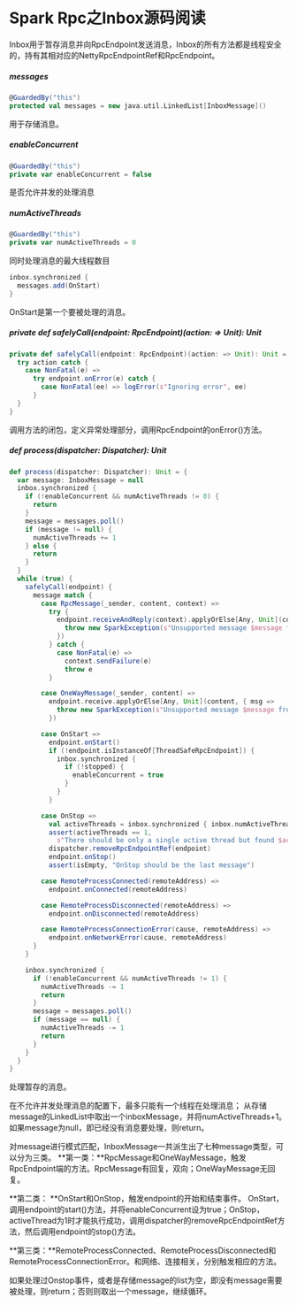 # Spark Rpc之Inbox源码阅读

Inbox用于暂存消息并向RpcEndpoint发送消息，Inbox的所有方法都是线程安全的，持有其相对应的NettyRpcEndpointRef和RpcEndpoint。

##### messages

```scala
@GuardedBy("this")
protected val messages = new java.util.LinkedList[InboxMessage]()
```

用于存储消息。

##### enableConcurrent

```scala
@GuardedBy("this")
private var enableConcurrent = false
```

是否允许并发的处理消息

##### numActiveThreads

```scala
@GuardedBy("this")
private var numActiveThreads = 0
```

同时处理消息的最大线程数目

```scala
inbox.synchronized {
  messages.add(OnStart)
}
```

OnStart是第一个要被处理的消息。

##### private def safelyCall(endpoint: RpcEndpoint)(action: => Unit): Unit

```scala
private def safelyCall(endpoint: RpcEndpoint)(action: => Unit): Unit = {
  try action catch {
    case NonFatal(e) =>
      try endpoint.onError(e) catch {
        case NonFatal(ee) => logError(s"Ignoring error", ee)
      }
  }
}
```

调用方法的闭包，定义异常处理部分，调用RpcEndpoint的onError()方法。

##### def process(dispatcher: Dispatcher): Unit

```scala
def process(dispatcher: Dispatcher): Unit = {
  var message: InboxMessage = null
  inbox.synchronized {
    if (!enableConcurrent && numActiveThreads != 0) {
      return
    }
    message = messages.poll()
    if (message != null) {
      numActiveThreads += 1
    } else {
      return
    }
  }
  while (true) {
    safelyCall(endpoint) {
      message match {
        case RpcMessage(_sender, content, context) =>
          try {
            endpoint.receiveAndReply(context).applyOrElse[Any, Unit](content, { msg =>
              throw new SparkException(s"Unsupported message $message from ${_sender}")
            })
          } catch {
            case NonFatal(e) =>
              context.sendFailure(e)
              throw e
          }

        case OneWayMessage(_sender, content) =>
          endpoint.receive.applyOrElse[Any, Unit](content, { msg =>
            throw new SparkException(s"Unsupported message $message from ${_sender}")
          })

        case OnStart =>
          endpoint.onStart()
          if (!endpoint.isInstanceOf[ThreadSafeRpcEndpoint]) {
            inbox.synchronized {
              if (!stopped) {
                enableConcurrent = true
              }
            }
          }

        case OnStop =>
          val activeThreads = inbox.synchronized { inbox.numActiveThreads }
          assert(activeThreads == 1,
            s"There should be only a single active thread but found $activeThreads threads.")
          dispatcher.removeRpcEndpointRef(endpoint)
          endpoint.onStop()
          assert(isEmpty, "OnStop should be the last message")

        case RemoteProcessConnected(remoteAddress) =>
          endpoint.onConnected(remoteAddress)

        case RemoteProcessDisconnected(remoteAddress) =>
          endpoint.onDisconnected(remoteAddress)

        case RemoteProcessConnectionError(cause, remoteAddress) =>
          endpoint.onNetworkError(cause, remoteAddress)
      }
    }

    inbox.synchronized {
      if (!enableConcurrent && numActiveThreads != 1) {
        numActiveThreads -= 1
        return
      }
      message = messages.poll()
      if (message == null) {
        numActiveThreads -= 1
        return
      }
    }
  }
}
```

处理暂存的消息。

在不允许并发处理消息的配置下，最多只能有一个线程在处理消息；
从存储message的LinkedList中取出一个inboxMessage，并将numActiveThreads+1。
如果message为null，即已经没有消息要处理，则return。

对message进行模式匹配，InboxMessage一共派生出了七种message类型，可以分为三类。
**第一类：**RpcMessage和OneWayMessage，触发RpcEndpoint端的方法。RpcMessage有回复，双向；OneWayMessage无回复。

**第二类： **OnStart和OnStop，触发endpoint的开始和结束事件。
OnStart，调用endpoint的start()方法，并将enableConcurrent设为true；OnStop，activeThread为1时才能执行成功，调用dispatcher的removeRpcEndpointRef方法，然后调用endpoint的stop()方法。

**第三类：**RemoteProcessConnected、RemoteProcessDisconnected和RemoteProcessConnectionError。和网络、连接相关，分别触发相应的方法。

如果处理过Onstop事件，或者是存储message的list为空，即没有message需要被处理，则return；否则则取出一个message，继续循环。